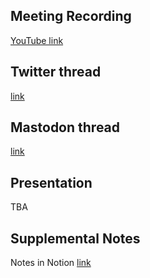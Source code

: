 ## Meeting Recording

[YouTube link](https://youtu.be/BFcnPJXPBk8)

## Twitter thread

[link](https://twitter.com/Orthogonal_Lab/status/1685411422958686208)

## Mastodon thread

[link](https://neuromatch.social/@OREL/110799645678324670)

## Presentation

TBA

## Supplemental Notes

Notes in Notion [link](---)
